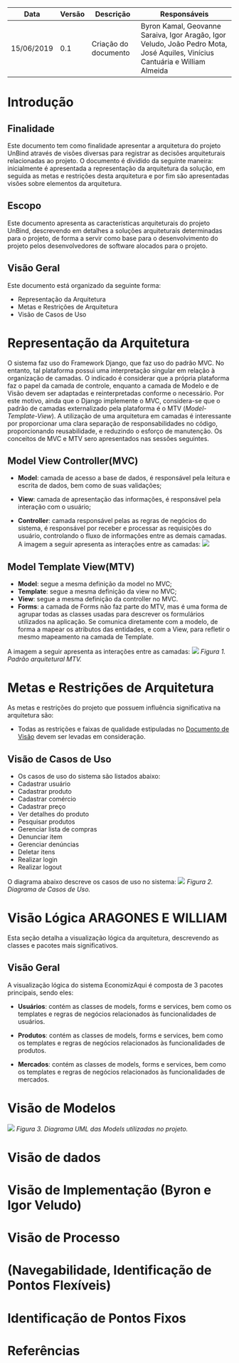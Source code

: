 Data       | Versão | Descrição            | Responsáveis
---------- | ------ | -------------------- | ----------------------------------------------------------------------------------------------------------------------------
15/06/2019 | 0.1    | Criação do documento | Byron Kamal, Geovanne Saraiva, Igor Aragão, Igor Veludo, João Pedro Mota, José Aquiles, Vinícius Cantuária e William Almeida

# Introdução

## Finalidade

Este documento tem como finalidade apresentar a arquitetura do projeto UnBind através de visões diversas para registrar as decisões arquiteturais relacionadas ao projeto. O documento é dividido da seguinte maneira: inicialmente é apresentada a representação da arquitetura da solução, em seguida as metas e restrições desta arquitetura e por fim são apresentadas visões sobre elementos da arquitetura.

## Escopo

Este documento apresenta as características arquiteturais do projeto UnBind, descrevendo em detalhes a soluções arquiteturais determinadas para o projeto, de forma a servir como base para o desenvolvimento do projeto pelos desenvolvedores de software alocados para o projeto.

## Visão Geral

Este documento está organizado da seguinte forma:

- Representação da Arquitetura
- Metas e Restrições de Arquitetura
- Visão de Casos de Uso

# Representação da Arquitetura

O sistema faz uso do Framework Django, que faz uso do padrão MVC. No entanto, tal plataforma possui uma interpretação singular em relação à organização de camadas. O indicado é considerar que a própria plataforma faz o papel da camada de controle, enquanto a camada de Modelo e de Visão devem ser adaptadas e reinterpretadas conforme o necessário. Por este motivo, ainda que o Django implemente o MVC, considera-se que o padrão de camadas externalizado pela plataforma é o MTV (_Model-Template-View_). A utilização de uma arquitetura em camadas é interessante por proporcionar uma clara separação de responsabilidades no código, proporcionando reusabilidade, e reduzindo o esforço de manutenção. Os conceitos de MVC e MTV sero apresentados nas sessões seguintes.

## Model View Controller(MVC)

- **Model**: camada de acesso a base de dados, é responsável pela leitura e escrita de dados, bem como de suas validações;

- **View**: camada de apresentação das informações, é responsável pela interação com o usuário;<br>

- **Controller**: camada responsável pelas as regras de negócios do sistema, é responsável por receber e processar as requisições do usuário, controlando o fluxo de informações entre as demais camadas. A imagem a seguir apresenta as interações entre as camadas: ![](https://pbs.twimg.com/media/Dst5pXcWsAAGdoo.jpg)

## Model Template View(MTV)

- **Model**: segue a mesma definição da model no MVC;
- **Template**: segue a mesma definição da view no MVC;
- **View**: segue a mesma definição da controller no MVC.
- **Forms**: a camada de Forms não faz parte do MTV, mas é uma forma de agrupar todas as classes usadas para descrever os formulários utilizados na aplicação. Se comunica diretamente com a modelo, de forma a mapear os atributos das entidades, e com a View, para refletir o mesmo mapeamento na camada de Template.

A imagem a seguir apresenta as interações entre as camadas: ![](https://lh3.googleusercontent.com/zOYc6WV5t4NwvWMxQiXzPt40fUa28BmWKgiAQ0ZOdQe7ZxGo_36NE-mOFVViDpMVlcUq7B1ffjl2KezDiaKfEg8D1NILqySCYZFJG3ALP5_Gycf_6rTO4920DkFsTJj0vOyf9qr2) _Figura 1\. Padrão arquitetural MTV._

# Metas e Restrições de Arquitetura

As metas e restrições do projeto que possuem influência significativa na arquitetura são:

- Todas as restrições e faixas de qualidade estipuladas no [Documento de Visão](./Documento-de-Visão.md) devem ser levadas em consideração.

## Visão de Casos de Uso

- Os casos de uso do sistema são listados abaixo:
- Cadastrar usuário
- Cadastrar produto
- Cadastrar comércio
- Cadastrar preço
- Ver detalhes do produto
- Pesquisar produtos
- Gerenciar lista de compras
- Denunciar item
- Gerenciar denúncias
- Deletar itens
- Realizar login
- Realizar logout

O diagrama abaixo descreve os casos de uso no sistema: ![](https://lh5.googleusercontent.com/Un0ilv1HnT1ovPZlZj882cZOBuhAdijGvS9ZSPjZZddAXhyzFxy1gcKG2FVLusd9YBPBbabdxsXyhhU-if6mfay7ItDaL_d5clWBda3pfyzEVxqSfvoKaraqNQ2z2rvEcd849VjM) _Figura 2\. Diagrama de Casos de Uso._

# Visão Lógica ARAGONES E WILLIAM

Esta seção detalha a visualização lógica da arquitetura, descrevendo as classes e pacotes mais significativos.

## Visão Geral

A visualização lógica do sistema EconomizAqui é composta de 3 pacotes principais, sendo eles:

- **Usuários**: contém as classes de models, forms e services, bem como os templates e regras de negócios relacionados às funcionalidades de usuários.

- **Produtos**: contém as classes de models, forms e services, bem como os templates e regras de negócios relacionados às funcionalidades de produtos.

- **Mercados**: contém as classes de models, forms e services, bem como os templates e regras de negócios relacionados às funcionalidades de mercados.

# Visão de Modelos

[![](https://lh4.googleusercontent.com/44vcEzxm1hpR6C8zJxLWDUmUdM_5U1IO9aGqGSQUsyB16S_KB5b32I-QfgM1ZokPX4cB682skiQnG7V1P9bzILjm5cP53WfSMHvonC6HsWZMuzTMcsddEn92FuGBxXcPp5Cmxxwz)](https://lh4.googleusercontent.com/44vcEzxm1hpR6C8zJxLWDUmUdM_5U1IO9aGqGSQUsyB16S_KB5b32I-QfgM1ZokPX4cB682skiQnG7V1P9bzILjm5cP53WfSMHvonC6HsWZMuzTMcsddEn92FuGBxXcPp5Cmxxwz) _Figura 3\. Diagrama UML das Models utilizadas no projeto._

# Visão de dados

# Visão de Implementação (Byron e Igor Veludo)

# Visão de Processo

# (Navegabilidade, Identificação de Pontos Flexíveis)

# Identificação de Pontos Fixos

# Referências
